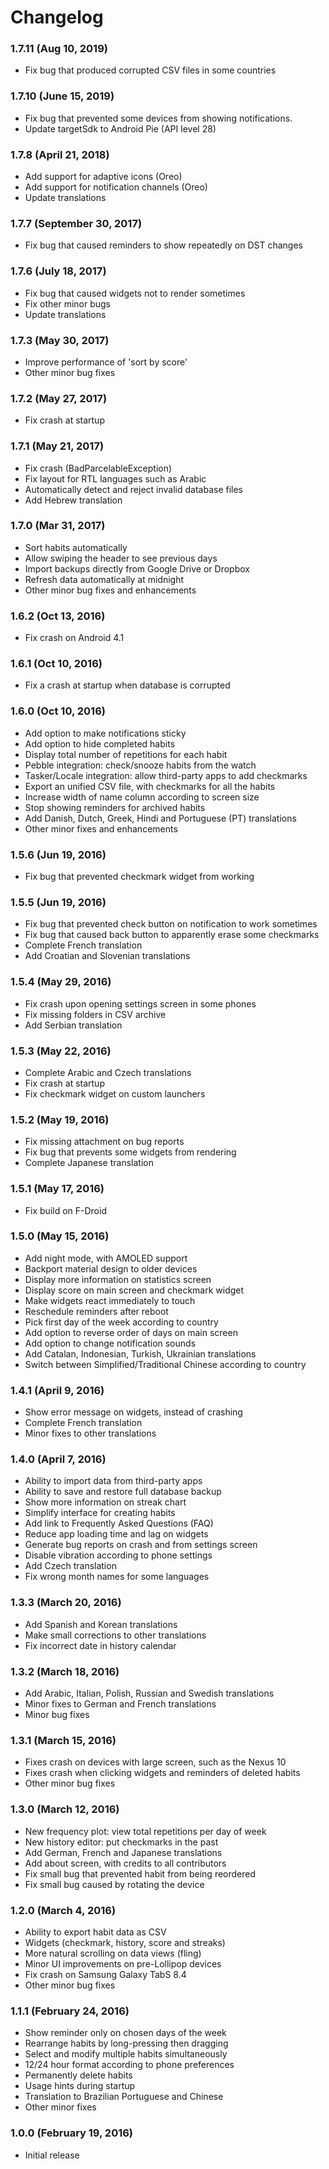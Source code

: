 # Changelog

### 1.7.11 (Aug 10, 2019)

* Fix bug that produced corrupted CSV files in some countries

### 1.7.10 (June 15, 2019)

* Fix bug that prevented some devices from showing notifications.
* Update targetSdk to Android Pie (API level 28)

### 1.7.8 (April 21, 2018)

* Add support for adaptive icons (Oreo)
* Add support for notification channels (Oreo)
* Update translations

### 1.7.7 (September 30, 2017)

* Fix bug that caused reminders to show repeatedly on DST changes

### 1.7.6 (July 18, 2017)

* Fix bug that caused widgets not to render sometimes
* Fix other minor bugs
* Update translations

### 1.7.3 (May 30, 2017)

* Improve performance of 'sort by score'
* Other minor bug fixes

### 1.7.2 (May 27, 2017)

* Fix crash at startup

### 1.7.1 (May 21, 2017)

* Fix crash (BadParcelableException)
* Fix layout for RTL languages such as Arabic
* Automatically detect and reject invalid database files
* Add Hebrew translation

### 1.7.0 (Mar 31, 2017)

* Sort habits automatically
* Allow swiping the header to see previous days
* Import backups directly from Google Drive or Dropbox
* Refresh data automatically at midnight
* Other minor bug fixes and enhancements

### 1.6.2 (Oct 13, 2016)

* Fix crash on Android 4.1

### 1.6.1 (Oct 10, 2016)

* Fix a crash at startup when database is corrupted

### 1.6.0 (Oct 10, 2016)

* Add option to make notifications sticky
* Add option to hide completed habits
* Display total number of repetitions for each habit
* Pebble integration: check/snooze habits from the watch
* Tasker/Locale integration: allow third-party apps to add checkmarks
* Export an unified CSV file, with checkmarks for all the habits
* Increase width of name column according to screen size
* Stop showing reminders for archived habits
* Add Danish, Dutch, Greek, Hindi and Portuguese (PT) translations
* Other minor fixes and enhancements

### 1.5.6 (Jun 19, 2016)

* Fix bug that prevented checkmark widget from working

### 1.5.5 (Jun 19, 2016)

* Fix bug that prevented check button on notification to work sometimes
* Fix bug that caused back button to apparently erase some checkmarks
* Complete French translation
* Add Croatian and Slovenian translations

### 1.5.4 (May 29, 2016)

* Fix crash upon opening settings screen in some phones
* Fix missing folders in CSV archive
* Add Serbian translation

### 1.5.3 (May 22, 2016)

* Complete Arabic and Czech translations
* Fix crash at startup
* Fix checkmark widget on custom launchers

### 1.5.2 (May 19, 2016)

* Fix missing attachment on bug reports
* Fix bug that prevents some widgets from rendering
* Complete Japanese translation

### 1.5.1 (May 17, 2016)

* Fix build on F-Droid

### 1.5.0 (May 15, 2016)

* Add night mode, with AMOLED support
* Backport material design to older devices
* Display more information on statistics screen
* Display score on main screen and checkmark widget
* Make widgets react immediately to touch
* Reschedule reminders after reboot
* Pick first day of the week according to country
* Add option to reverse order of days on main screen
* Add option to change notification sounds
* Add Catalan, Indonesian, Turkish, Ukrainian translations
* Switch between Simplified/Traditional Chinese according to country

### 1.4.1 (April 9, 2016)

* Show error message on widgets, instead of crashing
* Complete French translation
* Minor fixes to other translations

### 1.4.0 (April 7, 2016)

* Ability to import data from third-party apps
* Ability to save and restore full database backup
* Show more information on streak chart
* Simplify interface for creating habits
* Add link to Frequently Asked Questions (FAQ)
* Reduce app loading time and lag on widgets
* Generate bug reports on crash and from settings screen
* Disable vibration according to phone settings
* Add Czech translation
* Fix wrong month names for some languages

### 1.3.3 (March 20, 2016)

* Add Spanish and Korean translations
* Make small corrections to other translations
* Fix incorrect date in history calendar

### 1.3.2 (March 18, 2016)

* Add Arabic, Italian, Polish, Russian and Swedish translations
* Minor fixes to German and French translations
* Minor bug fixes

### 1.3.1 (March 15, 2016)

* Fixes crash on devices with large screen, such as the Nexus 10
* Fixes crash when clicking widgets and reminders of deleted habits
* Other minor bug fixes

### 1.3.0 (March 12, 2016)

* New frequency plot: view total repetitions per day of week
* New history editor: put checkmarks in the past
* Add German, French and Japanese translations
* Add about screen, with credits to all contributors
* Fix small bug that prevented habit from being reordered
* Fix small bug caused by rotating the device

### 1.2.0 (March 4, 2016)

* Ability to export habit data as CSV
* Widgets (checkmark, history, score and streaks)
* More natural scrolling on data views (fling)
* Minor UI improvements on pre-Lollipop devices
* Fix crash on Samsung Galaxy TabS 8.4
* Other minor bug fixes

### 1.1.1 (February 24, 2016)

* Show reminder only on chosen days of the week
* Rearrange habits by long-pressing then dragging
* Select and modify multiple habits simultaneously
* 12/24 hour format according to phone preferences
* Permanently delete habits
* Usage hints during startup
* Translation to Brazilian Portuguese and Chinese
* Other minor fixes

### 1.0.0 (February 19, 2016)

* Initial release

